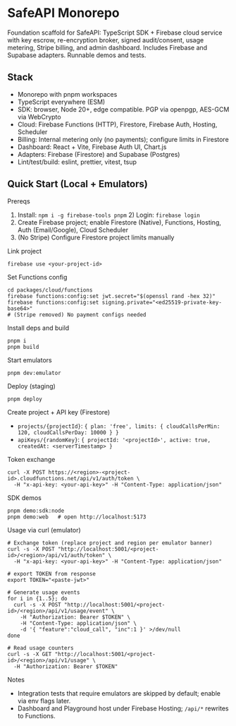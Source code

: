 # SafeAPI Monorepo

Foundation scaffold for SafeAPI: TypeScript SDK + Firebase cloud service with key escrow, re-encryption broker, signed audit/consent, usage metering, Stripe billing, and admin dashboard. Includes Firebase and Supabase adapters. Runnable demos and tests.

## Stack
- Monorepo with pnpm workspaces
- TypeScript everywhere (ESM)
- SDK: browser, Node 20+, edge compatible. PGP via openpgp, AES-GCM via WebCrypto
- Cloud: Firebase Functions (HTTP), Firestore, Firebase Auth, Hosting, Scheduler
 - Billing: Internal metering only (no payments); configure limits in Firestore
- Dashboard: React + Vite, Firebase Auth UI, Chart.js
- Adapters: Firebase (Firestore) and Supabase (Postgres)
- Lint/test/build: eslint, prettier, vitest, tsup

## Quick Start (Local + Emulators)

Prereqs
1) Install: `npm i -g firebase-tools pnpm`  2) Login: `firebase login`
3) Create Firebase project; enable Firestore (Native), Functions, Hosting, Auth (Email/Google), Cloud Scheduler
4) (No Stripe) Configure Firestore project limits manually

Link project
```
firebase use <your-project-id>
```

Set Functions config
```
cd packages/cloud/functions
firebase functions:config:set jwt.secret="$(openssl rand -hex 32)"
firebase functions:config:set signing.private="<ed25519-private-key-base64>"
# (Stripe removed) No payment configs needed
```

Install deps and build
```
pnpm i
pnpm build
```

Start emulators
```
pnpm dev:emulator
```

Deploy (staging)
```
pnpm deploy
```

Create project + API key (Firestore)
- `projects/{projectId}`: `{ plan: 'free', limits: { cloudCallsPerMin: 120, cloudCallsPerDay: 10000 } }`
- `apiKeys/{randomKey}`: `{ projectId: '<projectId>', active: true, createdAt: <serverTimestamp> }`

Token exchange
```
curl -X POST https://<region>-<project-id>.cloudfunctions.net/api/v1/auth/token \
  -H "x-api-key: <your-api-key>" -H "Content-Type: application/json"
```

SDK demos
```
pnpm demo:sdk:node
pnpm demo:web   # open http://localhost:5173
```

Usage via curl (emulator)
```
# Exchange token (replace project and region per emulator banner)
curl -s -X POST "http://localhost:5001/<project-id>/<region>/api/v1/auth/token" \
  -H "x-api-key: <your-api-key>" -H "Content-Type: application/json"

# export TOKEN from response
export TOKEN="<paste-jwt>"

# Generate usage events
for i in {1..5}; do
  curl -s -X POST "http://localhost:5001/<project-id>/<region>/api/v1/usage/event" \
    -H "Authorization: Bearer $TOKEN" \
    -H "Content-Type: application/json" \
    -d '{ "feature":"cloud_call", "inc":1 }' >/dev/null
done

# Read usage counters
curl -s -X GET "http://localhost:5001/<project-id>/<region>/api/v1/usage" \
  -H "Authorization: Bearer $TOKEN"
```

Notes
- Integration tests that require emulators are skipped by default; enable via env flags later.
- Dashboard and Playground host under Firebase Hosting; `/api/*` rewrites to Functions.
